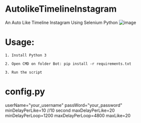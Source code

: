 # AutolikeTimelineInstagram
An Auto Like Timeline Instagram Using Selenium Python
![image](https://user-images.githubusercontent.com/73378179/142645748-81fe3996-bbcb-4027-a1d2-07b8cb33e2ad.png)

# Usage:

    1. Install Python 3
    
    2. Open CMD on folder Bot: pip install -r requirements.txt
    
    3. Run the script
    
# config.py

userName="your_username"
passWord="your_password"
minDelayPerLike=10 //10 second
maxDelayPerLike=20 
minDelayPerLoop=1200
maxDelayPerLoop=4800
maxLike=20
